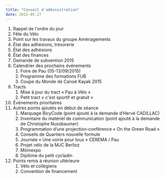 ```yaml
---
title: "Conseil d'administration"
date: 2015-05-27
---
```


1. Rappel de l'ordre du jour
2. Fête du Vélo
3. Point sur les travaux du groupe Aménagements
4. État des adhésions, trésorerie
  1. État des adhésions
  2. État des finances
  3. Demande de subvention 2015
5. Calendrier des prochains événements
   1. Foire de Pau (05-13/09/2015)
   2. Programme des formations FUB
   3. Coupe du Monde de Canoë Kayak 2015
6. Tracts
   1. Mise à jour du tract « Pau à Vélo »
   2. Petit tract « c'est sportif et gratuit »
7. Événements prioritaires
8. Autres points ajoutés en début de séance
   1. Marquage BicyCode (point ajouté à la demande d’Hervé CADILLAC)
   2. Inventaire du matériel de communication (point ajouté à la demande de Christophe Nussbaumer)
   1. Programmation d’une projection–conférence « On the Green Road »
   2. Conseils de Quartiers nouvelle formule
   3. Journée « Une voirie pour tous » CEREMA / Pau
   4. Projet vélo de la MJC Berlioz
   5. Mômexpo
   6. Diplôme du petit cycladin
9. Points remis à réunion ultérieure
   1. Vélo et collégiens
   2. Convention de financement

